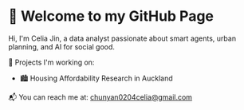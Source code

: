 # 👋 Welcome to my GitHub Page

Hi, I'm Celia Jin, a data analyst passionate about smart agents, urban planning, and AI for social good.

🚀 Projects I'm working on:
- 🏙️ Housing Affordability Research in Auckland

📬 You can reach me at: chunyan0204celia@gmail.com
